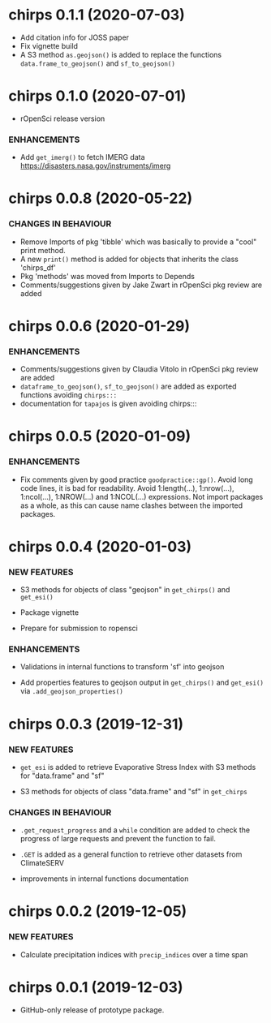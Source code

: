 chirps 0.1.1 (2020-07-03)
=========================

* Add citation info for JOSS paper
* Fix vignette build
* A S3 method `as.geojson()` is added to replace the functions `data.frame_to_geojson()` and `sf_to_geojson()`

chirps 0.1.0 (2020-07-01)
=========================

* rOpenSci release version

### ENHANCEMENTS 

* Add `get_imerg()` to fetch IMERG data https://disasters.nasa.gov/instruments/imerg


chirps 0.0.8 (2020-05-22)
=========================

### CHANGES IN BEHAVIOUR

* Remove Imports of pkg 'tibble' which was basically to provide a "cool" print method. 
* A new `print()` method is added for objects that inherits the class 'chirps_df'
* Pkg 'methods' was moved from Imports to Depends
* Comments/suggestions given by Jake Zwart in rOpenSci pkg review are added


chirps 0.0.6 (2020-01-29)
=========================

### ENHANCEMENTS 

* Comments/suggestions given by Claudia Vitolo in rOpenSci pkg review are added
* `dataframe_to_geojson()`, `sf_to_geojson()` are added as exported functions avoiding `chirps:::`
* documentation for `tapajos` is given avoiding chirps:::


chirps 0.0.5 (2020-01-09)
=========================

### ENHANCEMENTS

* Fix comments given by good practice `goodpractice::gp()`. Avoid long code lines, it is bad for readability. Avoid 1:length(...), 1:nrow(...), 1:ncol(...), 1:NROW(...) and 1:NCOL(...) expressions. Not import packages as a whole, as this can cause name clashes between the imported packages. 


chirps 0.0.4 (2020-01-03)
=========================

### NEW FEATURES

* S3 methods for objects of class "geojson" in `get_chirps()` and `get_esi()`

* Package vignette

* Prepare for submission to ropensci

### ENHANCEMENTS

* Validations in internal functions to transform 'sf' into geojson

* Add properties features to geojson output in `get_chirps()` and `get_esi()` via `.add_geojson_properties()`


chirps 0.0.3 (2019-12-31)
=========================

### NEW FEATURES

* `get_esi` is added to retrieve Evaporative Stress Index with S3 methods for "data.frame" and "sf"

* S3 methods for objects of class "data.frame" and "sf" in `get_chirps`

### CHANGES IN BEHAVIOUR

* `.get_request_progress` and a `while` condition are added to check the progress of large requests and prevent the function to fail.

* `.GET` is added as a general function to retrieve other datasets from ClimateSERV

* improvements in internal functions documentation 


chirps 0.0.2 (2019-12-05)
=========================

### NEW FEATURES

* Calculate precipitation indices with `precip_indices` over a time span


chirps 0.0.1 (2019-12-03)
=========================

* GitHub-only release of prototype package.
